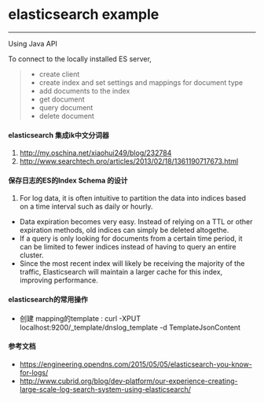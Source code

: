 # elasticsearch example

---

Using Java API

To connect to the locally installed ES server,

> * create client
> * create index and set settings and mappings for document type
> * add documents to the index
> * get document
> * query document
> * delete document

#### elasticsearch 集成ik中文分词器

1.  http://my.oschina.net/xiaohui249/blog/232784
2.	http://www.searchtech.pro/articles/2013/02/18/1361190717673.html

####    保存日志的ES的Index Schema 的设计

1.   For log data, it is often intuitive to partition the data into indices based on a time interval such as daily or hourly.
+   Data expiration becomes very easy. Instead of relying on a TTL or other expiration methods, old indices can simply be deleted altogethe.
+   If a query is only looking for documents from a certain time period, it can be limited to fewer indices instead of having to query an entire cluster.
+   Since the most recent index will likely be receiving the majority of the traffic, Elasticsearch will maintain a larger cache for this index, improving performance.

####   elasticsearch的常用操作

+   创建 mapping的template : curl -XPUT localhost:9200/_template/dnslog_template -d TemplateJsonContent

####    参考文档
+   https://engineering.opendns.com/2015/05/05/elasticsearch-you-know-for-logs/
+   http://www.cubrid.org/blog/dev-platform/our-experience-creating-large-scale-log-search-system-using-elasticsearch/
